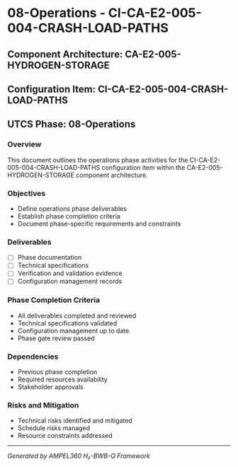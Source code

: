 # 08-Operations - CI-CA-E2-005-004-CRASH-LOAD-PATHS

## Component Architecture: CA-E2-005-HYDROGEN-STORAGE
## Configuration Item: CI-CA-E2-005-004-CRASH-LOAD-PATHS
## UTCS Phase: 08-Operations

### Overview
This document outlines the operations phase activities for the CI-CA-E2-005-004-CRASH-LOAD-PATHS configuration item within the CA-E2-005-HYDROGEN-STORAGE component architecture.

### Objectives
- Define operations phase deliverables
- Establish phase completion criteria
- Document phase-specific requirements and constraints

### Deliverables
- [ ] Phase documentation
- [ ] Technical specifications
- [ ] Verification and validation evidence
- [ ] Configuration management records

### Phase Completion Criteria
- All deliverables completed and reviewed
- Technical specifications validated
- Configuration management up to date
- Phase gate review passed

### Dependencies
- Previous phase completion
- Required resources availability
- Stakeholder approvals

### Risks and Mitigation
- Technical risks identified and mitigated
- Schedule risks managed
- Resource constraints addressed

---
*Generated by AMPEL360 H₂-BWB-Q Framework*
